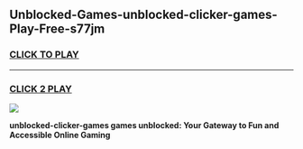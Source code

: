 
## Unblocked-Games-unblocked-clicker-games-Play-Free-s77jm
<h3>
<a href="https://premium76.site?title=unblocked-clicker-games&ref=18A1">CLICK TO PLAY</a></h3>
<hr>

<h3>
<a href="https://premium76.site?title=unblocked-clicker-games&ref=18A1">CLICK 2 PLAY</a>
  
</h3>

<a href="https://premium76.site?title=unblocked-clicker-games&ref=18A1"><img src="https://clearcache.store/games.png"></a>


**unblocked-clicker-games games unblocked: Your Gateway to Fun and Accessible Online Gaming**

